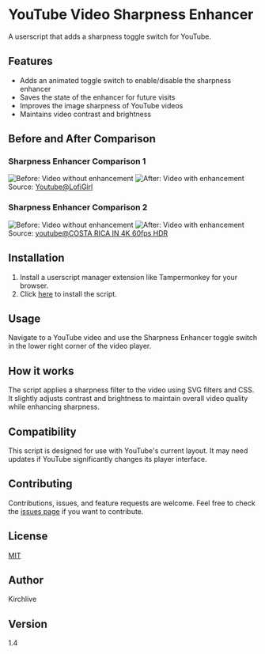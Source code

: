 # YouTube Video Sharpness Enhancer

A userscript that adds a sharpness toggle switch for YouTube.

## Features
- Adds an animated toggle switch to enable/disable the sharpness enhancer
- Saves the state of the enhancer for future visits
- Improves the image sharpness of YouTube videos
- Maintains video contrast and brightness

## Before and After Comparison

### Sharpness Enhancer Comparison 1
![Before: Video without enhancement](https://i.imgur.com/ykHFZon.png)
![After: Video with enhancement](https://i.imgur.com/CVpfZjl.png)
Source: [Youtube@LofiGirl](https://www.youtube.com/@LofiGirl) 

### Sharpness Enhancer Comparison 2
![Before: Video without enhancement](https://i.imgur.com/o3qgkOd.png)
![After: Video with enhancement](https://i.imgur.com/ye0XHYA.png)
Source: [youtube@COSTA RICA IN 4K 60fps HDR](https://www.youtube.com/watch?v=LXb3EKWsInQ) 

## Installation
1. Install a userscript manager extension like Tampermonkey for your browser.
2. Click [here](https://github.com/Kirchlive/youtube-video-sharpness-enhancer/raw/main/youtube-video-sharpness-enhancer.user.js) to install the script.

## Usage
Navigate to a YouTube video and use the Sharpness Enhancer toggle switch in the lower right corner of the video player.

## How it works
The script applies a sharpness filter to the video using SVG filters and CSS. It slightly adjusts contrast and brightness to maintain overall video quality while enhancing sharpness.

## Compatibility
This script is designed for use with YouTube's current layout. It may need updates if YouTube significantly changes its player interface.

## Contributing
Contributions, issues, and feature requests are welcome. Feel free to check the [issues page](https://github.com/YourUsername/youtube-video-sharpness-enhancer/issues) if you want to contribute.

## License
[MIT](https://choosealicense.com/licenses/mit/)

## Author
Kirchlive

## Version
1.4
